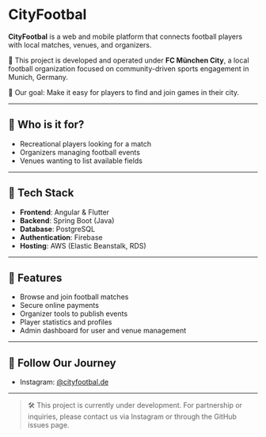 # CityFootbal

**CityFootbal** is a web and mobile platform that connects football players with local matches, venues, and organizers.

📍 This project is developed and operated under **FC München City**, a local football organization focused on community-driven sports engagement in Munich, Germany.

🎯 Our goal: Make it easy for players to find and join games in their city.

---

## 👥 Who is it for?

- Recreational players looking for a match
- Organizers managing football events
- Venues wanting to list available fields

---

## 🔧 Tech Stack

- **Frontend**: Angular & Flutter
- **Backend**: Spring Boot (Java)
- **Database**: PostgreSQL
- **Authentication**: Firebase
- **Hosting**: AWS (Elastic Beanstalk, RDS)

---

## 📲 Features

- Browse and join football matches
- Secure online payments
- Organizer tools to publish events
- Player statistics and profiles
- Admin dashboard for user and venue management

---

## 📸 Follow Our Journey

- Instagram: [@cityfootbal.de](https://www.instagram.com/cityfootbal.de)

---

> 🛠️ This project is currently under development. For partnership or inquiries, please contact us via Instagram or through the GitHub issues page.

